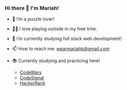 ### Hi there 👋 I'm Mariah!

- 🔭 I’m a puzzle lover!
- 🫶🏻 I love playing outside in my free time.
- 🌱 I’m currently studying full stack web development!
- 📫 How to reach me: <wearmariahk@gmail.com>

- 📚 Currently studying and practicing here!
    - [CodeWars](https://www.codewars.com/users/mariahw4)  
    - [CodeSignal](https://app.codesignal.com/profile/mariahw4)
    - [HackerRank](https://www.hackerrank.com/wearmariahk)

